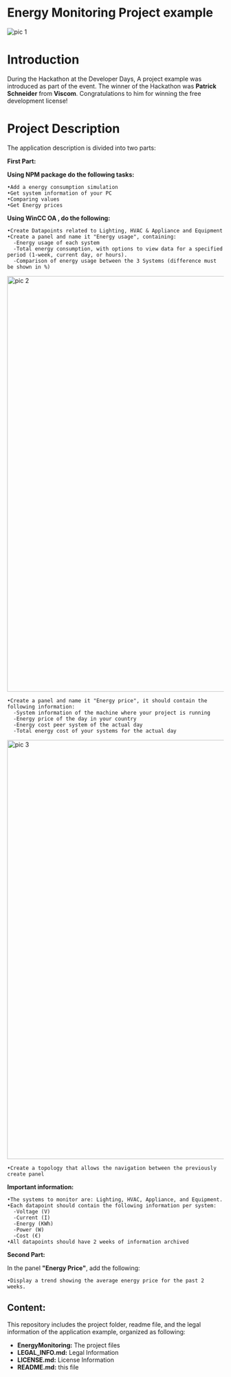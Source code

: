 # Energy Monitoring Project example

![pic 1](https://github.com/user-attachments/assets/52c670a9-0274-4ae1-8838-2edeb5e02d80)

# Introduction

During the Hackathon at the Developer Days, A project example was introduced as part of the event. The winner of the Hackathon was **Patrick Schneider** from **Viscom**. 
Congratulations to him for winning the free development license!

# Project Description

The application description is divided into two parts:

**First Part:**

  **Using NPM package do the following tasks:**
  
    •Add a energy consumption simulation  
    •Get system information of your PC
    •Comparing values
    •Get Energy prices 
    
  **Using WinCC OA , do the following:**
  
    •Create Datapoints related to Lighting, HVAC & Appliance and Equipment
    •Create a panel and name it "Energy usage", containing:
      -Energy usage of each system 
      -Total energy consumption, with options to view data for a specified period (1-week, current day, or hours).
      -Comparison of energy usage between the 3 Systems (difference must be shown in %)

  <img width="1904" height="964" alt="pic 2" src="https://github.com/user-attachments/assets/aa264ea3-7d05-4dc4-ba9b-09aa98223585" />
      

    •Create a panel and name it "Energy price", it should contain the following information:
      -System information of the machine where your project is running
      -Energy price of the day in your country
      -Energy cost peer system of the actual day
      -Total energy cost of your systems for the actual day

  <img width="1901" height="972" alt="pic 3" src="https://github.com/user-attachments/assets/1ef22782-60a4-472b-8b50-f2f1ea1686b5" />

      
    •Create a topology that allows the navigation between the previously create panel


  **Important information:**
  
    •The systems to monitor are: Lighting, HVAC, Appliance, and Equipment.
    •Each datapoint should contain the following information per system:
      -Voltage (V)
      -Current (I)
      -Energy (KWh)
      -Power (W)
      -Cost (€)
    •All datapoints should have 2 weeks of information archived


**Second Part:**

  In the panel **"Energy Price"**, add the following:
  
    •Display a trend showing the average energy price for the past 2 weeks.


## Content:
This repository includes the project folder, readme file, and the legal information of the application example, organized as following:
- **EnergyMonitoring:** The project files
- **LEGAL_INFO.md:** Legal Information
- **LICENSE.md:** License Information
- **README.md:** this file


